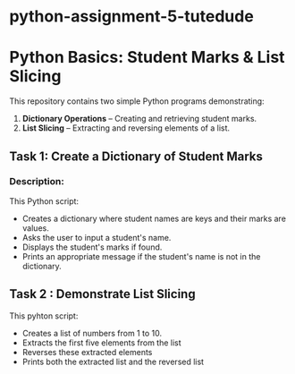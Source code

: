 # python-assignment-5-tutedude
# Python Basics: Student Marks & List Slicing
This repository contains two simple Python programs demonstrating:

1. **Dictionary Operations** – Creating and retrieving student marks.
2. **List Slicing** – Extracting and reversing elements of a list.

## Task 1: Create a Dictionary of Student Marks

###  Description:
This Python script:
- Creates a dictionary where student names are keys and their marks are values.
- Asks the user to input a student's name.
- Displays the student's marks if found.
- Prints an appropriate message if the student's name is not in the dictionary.

## Task 2 : Demonstrate List Slicing 
This pyhton script:
-  Creates a list of numbers from 1 to 10.
- Extracts the first five elements from the list
- Reverses these extracted elements
-  Prints both the extracted list and the reversed list

